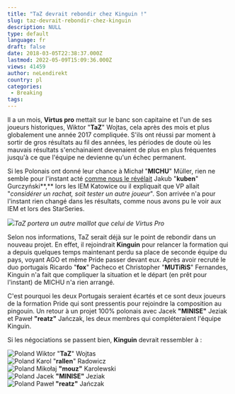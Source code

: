 ```yaml
---
title: "TaZ devrait rebondir chez Kinguin !"
slug: taz-devrait-rebondir-chez-kinguin
description: NULL
type: default
language: fr
draft: false
date: 2018-03-05T22:38:37.000Z
lastmod: 2022-05-09T15:09:36.000Z
views: 41459
author: neLendirekt
country: pl
categories:
 - Breaking
tags:
---
```

Il a un mois, **[](Virtus.pro)Virtus pro** mettait sur le banc son capitaine et l'un de ses joueurs historiques, Wiktor "**TaZ**" Wojtas, cela après des mois et plus globalement une année 2017 compliquée. S'ils ont réussi par moment à sortir de gros résultats au fil des années, les périodes de doute où les mauvais résultats s'enchainaient devenaient de plus en plus fréquentes jusqu'à ce que l'équipe ne devienne qu'un échec permanent.

Si les Polonais ont donné leur chance à Michał "**MICHU**" Müller, rien ne semble pour l'instant acté [comme nous le révélait](https://flickshot.fr/fr/kuben-nous-avons-deja-oublie-comment-gagner-les-grands-matchs/&5a9acaf5392cb) Jakub "**kuben**" Gurczyński**⁠,** lors les IEM Katowice ou il expliquait que VP allait "_considérer un rachat, soit tester un autre joueur_". Son arrivée n'a pour l'instant rien changé dans les résultats, comme nous avons pu le voir aux IEM et lors des StarSeries.

![](https://flickshot-ue.s3.eu-west-2.amazonaws.com/flickshot/picture/5a1f6867b96ab/pic.jpg)_TaZ portera un autre maillot que celui de Virtus Pro_

Selon nos informations, TaZ serait déjà sur le point de rebondir dans un nouveau projet. En effet, il rejoindrait **Kinguin** pour relancer la formation qui a depuis quelques temps maintenant perdu sa place de seconde équipe du pays, voyant AGO et même Pride passer devant eux. Après avoir recruté le duo portugais Ricardo "**fox**" Pacheco et Christopher "**MUTiRiS**" Fernandes, Kinguin n'a fait que compliquer la situation et le départ (en prêt pour l'instant) de MICHU n'a rien arrangé.

C'est pourquoi les deux Portugais seraient écartés et ce sont deux joueurs de la formation Pride qui sont pressentis pour rejoindre la composition au pingouin. Un retour à un projet 100% polonais avec Jacek **"MINISE"** Jeziak et Paweł **"reatz"** Jańczak, les deux membres qui compléteraient l'équipe Kinguin.

Si les négociations se passent bien, **Kinguin** devrait ressembler à :

![Poland](/images/countries/pl.svg)⁠ Wiktor "**TaZ**" Wojtas  
![Poland](/images/countries/pl.svg)⁠ Karol "**rallen**" Radowicz  
![Poland](/images/countries/pl.svg)⁠ Mikołaj **"mouz"** Karolewski  
![Poland](/images/countries/pl.svg)⁠ Jacek **"MINISE"** Jeziak  
![Poland](/images/countries/pl.svg)⁠ Paweł **"reatz"** Jańczak
